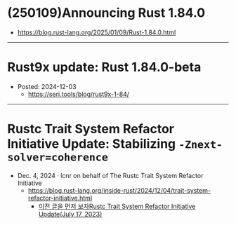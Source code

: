 # (250109)Announcing Rust 1.84.0
- https://blog.rust-lang.org/2025/01/09/Rust-1.84.0.html

<hr />

# Rust9x update: Rust 1.84.0-beta
- Posted: 2024-12-03
  - https://seri.tools/blog/rust9x-1-84/

<hr />

# Rustc Trait System Refactor Initiative Update: Stabilizing `-Znext-solver=coherence`
- Dec. 4, 2024 · lcnr on behalf of The Rustc Trait System Refactor Initiative
  - https://blog.rust-lang.org/inside-rust/2024/12/04/trait-system-refactor-initiative.html
    - [이전 글을 먼저 보자Rustc Trait System Refactor Initiative Update(July 17, 2023)](https://blog.rust-lang.org/inside-rust/2023/07/17/trait-system-refactor-initiative.html)

